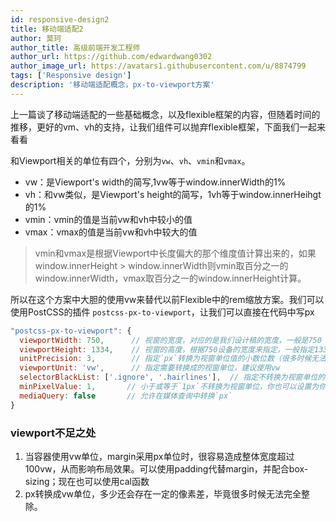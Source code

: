 ```yaml
---
id: responsive-design2
title: 移动端适配2
author: 莫珂
author_title: 高级前端开发工程师
author_url: https://github.com/edwardwang0302
author_image_url: https://avatars1.githubusercontent.com/u/8874799
tags: ['Responsive design']
description: '移动端适配概念，px-to-viewport方案'
---
```


上一篇谈了移动端适配的一些基础概念，以及flexible框架的内容，但随着时间的推移，更好的vm、vh的支持，让我们组件可以抛弃flexible框架，下面我们一起来看看
<!--truncate-->
和Viewport相关的单位有四个，分别为`vw`、`vh`、`vmin`和`vmax`。

+ vw：是Viewport's width的简写,1vw等于window.innerWidth的1%
+ vh：和vw类似，是Viewport's height的简写，1vh等于window.innerHeihgt的1%
+ vmin：vmin的值是当前vw和vh中较小的值
+ vmax：vmax的值是当前vw和vh中较大的值
> vmin和vmax是根据Viewport中长度偏大的那个维度值计算出来的，如果window.innerHeight > window.innerWidth则vmin取百分之一的window.innerWidth，vmax取百分之一的window.innerHeight计算。

所以在这个方案中大胆的使用vw来替代以前Flexible中的rem缩放方案。我们可以使用PostCSS的插件 `postcss-px-to-viewport`，让我们可以直接在代码中写px

```js
"postcss-px-to-viewport": {
  viewportWidth: 750,      // 视窗的宽度，对应的是我们设计稿的宽度，一般是750
  viewportHeight: 1334,    // 视窗的高度，根据750设备的宽度来指定，一般指定1334，也可以不配置
  unitPrecision: 3,        // 指定`px`转换为视窗单位值的小数位数（很多时候无法整除）
  viewportUnit: 'vw',      // 指定需要转换成的视窗单位，建议使用vw
  selectorBlackList: ['.ignore', '.hairlines'],  // 指定不转换为视窗单位的类，可以自定义，可以无限添加,建议定义一至两个通用的类名
  minPixelValue: 1,       // 小于或等于`1px`不转换为视窗单位，你也可以设置为你想要的值
  mediaQuery: false       // 允许在媒体查询中转换`px`
}
```

### viewport不足之处
1. 当容器使用vw单位，margin采用px单位时，很容易造成整体宽度超过100vw，从而影响布局效果。可以使用padding代替margin，并配合box-sizing；现在也可以使用cal函数
2. px转换成vw单位，多少还会存在一定的像素差，毕竟很多时候无法完全整除。


